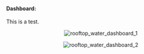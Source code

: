 #### Dashboard:

This is a test.

<p align="center">
	<img src="./Workbook/dashboard_1" alt="rooftop_water_dashboard_1" sizes="600">
</p>


<p align="center">
	<img src="./Workbook/dashboard_2" alt="rooftop_water_dashboard_2" sizes="720">
</p>
